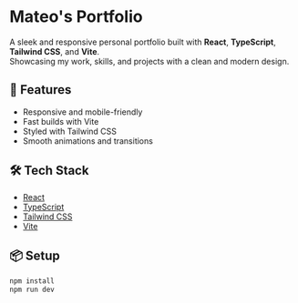 # Mateo's Portfolio

A sleek and responsive personal portfolio built with **React**, **TypeScript**, **Tailwind CSS**, and **Vite**.  
Showcasing my work, skills, and projects with a clean and modern design.

## 🚀 Features
- Responsive and mobile-friendly
- Fast builds with Vite
- Styled with Tailwind CSS
- Smooth animations and transitions

## 🛠 Tech Stack
- [React](https://react.dev/)
- [TypeScript](https://www.typescriptlang.org/)
- [Tailwind CSS](https://tailwindcss.com/)
- [Vite](https://vitejs.dev/)

## 📦 Setup
```bash
npm install
npm run dev
